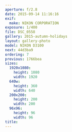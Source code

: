 ```yaml
---
aperture: f/2.8
date: 2015-09-14 11:16:16
exif:
  make: NIKON CORPORATION
exposure: 1/400
file: DSC_0558
gallery: 2015-autumn-holidays
layout: gallery-photo
model: NIKON D3100
next: 44d3ba9
ordering: 7
previous: 1766bea
sizes:
  1920x1080:
    height: 1080
    width: 1920
  640w:
    height: 360
    width: 640
  200x200:
    height: 200
    width: 200
  96x96:
    height: 96
    width: 96
title: 
---
```

